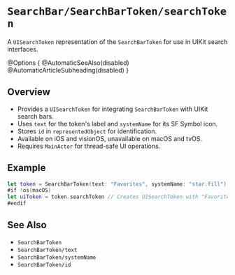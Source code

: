 # ``SearchBar/SearchBarToken/searchToken``

A `UISearchToken` representation of the `SearchBarToken` for use in UIKit search interfaces.

@Options {
    @AutomaticSeeAlso(disabled)
    @AutomaticArticleSubheading(disabled)
}

## Overview

- Provides a `UISearchToken` for integrating `SearchBarToken` with UIKit search bars.
- Uses `text` for the token's label and `systemName` for its SF Symbol icon.
- Stores `id` in `representedObject` for identification.
- Available on iOS and visionOS, unavailable on macOS and tvOS.
- Requires `MainActor` for thread-safe UI operations.

## Example

```swift
let token = SearchBarToken(text: "Favorites", systemName: "star.fill")
#if !os(macOS)
let uiToken = token.searchToken // Creates UISearchToken with "Favorites" and star icon
#endif
```

## See Also

- ``SearchBarToken``
- ``SearchBarToken/text``
- ``SearchBarToken/systemName``
- ``SearchBarToken/id``
